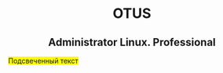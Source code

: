 <h1 align="center">OTUS</h1>
<h2 align="center">Administrator Linux. Professional</h2> 
<span style="background-color: yellow">Подсвеченный текст</span>

